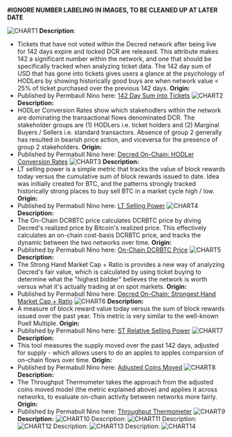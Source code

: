 **#IGNORE NUMBER LABELING IN IMAGES, TO BE CLEANED UP AT LATER DATE**

![CHART1](https://github.com/permabullnino/nino_on_chain/blob/master/CHART%20IMAGES/DCR_CHARTS/142_TIX_VOL_SUM.PNG)
**Description**: 
- Tickets that have not voted within the Decred network after being live for 142 days expire and locked DCR are released. This attribute makes 142 a significant number within the network, and one that should be specifically tracked when analyzing ticket data. The 142 day sum of USD that has gone into tickets gives users a glance at the psychology of HODLers by showing historically good buys are when network value < 25% of ticket purchased over the previous 142 days.
**Origin:**
- Published by Permbaull Nino here: [142 Day Sum into Tickets](https://medium.com/@permabullnino/decred-on-chain-macro-micro-outlook-12a26930623e)
![CHART2](https://github.com/permabullnino/nino_on_chain/blob/master/CHART%20IMAGES/DCR_CHARTS/HODLER%20CONVERSION%20RATE.PNG)
**Description:**
- HODLer Conversion Rates show which stakehodlers within the network are dominating the transactional flows denominated DCR. The stakeholder groups are (1) HODLers i.e. ticket holders and (2) Marginal Buyers / Sellers i.e. standard transactors. Absence of group 2 generally has resulted in bearish price action, and viceversa for the presence of group 2 stakeholders.
**Origin:**
- Published by Permabull Nino here: [Decred On-Chain: HODLer Conversion Rates](https://medium.com/@permabullnino/decred-on-chain-hodler-conversion-rates-87e16a4c78cd)
![CHART3](https://github.com/permabullnino/nino_on_chain/blob/master/CHART%20IMAGES/DCR_CHARTS/LT_REL_SELLPOWER.PNG)
**Description:**
- LT selling power is a simple metric that tracks the value of block rewards today versus the cumulative sum of block rewards issued to date. Idea was initially created for BTC, and the patterns strongly tracked historically strong places to buy sell BTC in a market cycle high / low. 
**Origin:**
- Published by Permabull Nino here: [LT Selling Power](https://medium.com/@permabullnino/decred-on-chain-macro-micro-outlook-12a26930623e)
![CHART4](https://github.com/permabullnino/nino_on_chain/blob/master/CHART%20IMAGES/DCR_CHARTS/ON%20CHAIN%20DCRBTC%20PRICE.PNG)
**Description:**
- The On-Chain DCRBTC price calculates DCRBTC price by diving Decred's realized price by Bitcoin's realized price. This effectively calculates an on-chain cost-basis DCRBTC price, and tracks the dynamic between the two networks over time.
**Origin:**
- Published by Permabull Nino here: [On-Chain DCRBTC Price](https://medium.com/@permabullnino/decred-on-chain-macro-micro-outlook-12a26930623e)
![CHART5](https://github.com/permabullnino/nino_on_chain/blob/master/CHART%20IMAGES/DCR_CHARTS/STRONG_HAND.PNG)
**Description:**
- The Strong Hand Market Cap + Ratio is provides a new way of analyzing Decred's fair value, which is calculated by using ticket buying to determine what the "highest bidder" believes the network is worth versus what it's actually trading at on spot markets.
**Origin:**
- Published by Permabull Nino here: [Decred On-Chain: Strongest Hand Market Cap + Ratio](https://medium.com/@permabullnino/decred-on-chain-strongest-hand-market-cap-ratio-146d6854e1d6)
![CHART6](https://github.com/permabullnino/nino_on_chain/blob/master/CHART%20IMAGES/DCR_CHARTS/ST_REL_SELLPOWER.PNG)
**Description:**
- A measure of block reward value today versus the sum of block rewards issued over the past year. This metric is  very similar to the well-known Puell Multiple.
**Origin:**
- Published by Permabull Nino here: [ST Relative Selling Power](https://medium.com/@permabullnino/decred-on-chain-macro-micro-outlook-12a26930623e)
![CHART7](https://github.com/permabullnino/nino_on_chain/blob/master/CHART%20IMAGES/DCR_CHARTS/SUPPLY_MOVED_ADJ.PNG)
**Description:**
- This tool measures the supply moved over the past 142 days, adjusted for supply - which allows users to do an apples to apples comparsion of on-chain flows over time.
**Origin:**
- Published by Permabull Nino here: [Adjusted Coins Moved](https://medium.com/@permabullnino/decred-on-chain-macro-micro-outlook-12a26930623e)
![CHART8](https://github.com/permabullnino/nino_on_chain/blob/master/CHART%20IMAGES/DCR_CHARTS/THROUGHPUT_THERMOMETER.PNG)
**Description:**
- The Throughput Thermometer takes the approach from the adjusted coins moved model (the metric explained above) and applies it across networks, to evaluate on-chain activity between networks more fairly.
**Origin:**
- Published by Permabull Nino here: [Throughput Thermometer](https://medium.com/@permabullnino/decred-on-chain-macro-micro-outlook-12a26930623e)
![CHART9](https://github.com/permabullnino/nino_on_chain/blob/master/CHART%20IMAGES/DCR_CHARTS/TICKET%20CHOP.PNG)
**Description:** 
![CHART10](https://github.com/permabullnino/nino_on_chain/blob/master/CHART%20IMAGES/DCR_CHARTS/TICKET_FUNDINGRATE.PNG)
Description:
![CHART11](https://github.com/permabullnino/nino_on_chain/blob/master/CHART%20IMAGES/DCR_CHARTS/TICKET_ROI_ZSCORE.PNG)
Description:
![CHART12](https://github.com/permabullnino/nino_on_chain/blob/master/CHART%20IMAGES/DCR_CHARTS/TRANSACTIONAL_CHOP.PNG)
Description:
![CHART13](https://github.com/permabullnino/nino_on_chain/blob/master/CHART%20IMAGES/DCR_CHARTS/BLOCK_TIME_EXTREMES.PNG)
Description:
![CHART14](https://github.com/permabullnino/nino_on_chain/blob/master/CHART%20IMAGES/DCR_CHARTS/BLOCK_TIME_TREND.PNG)
